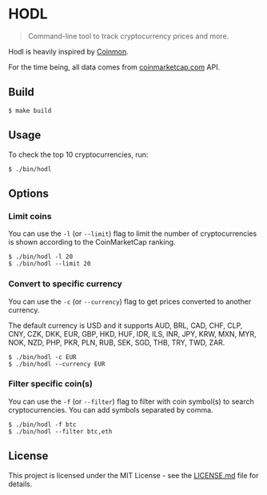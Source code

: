 # HODL
> Command-line tool to track cryptocurrency prices and more.

Hodl is heavily inspired by [Coinmon](https://github.com/bichenkk/coinmon).

For the time being, all data comes from [coinmarketcap.com](https://coinmarketcap.com/) API.

## Build
```shell script
$ make build
```

## Usage
To check the top 10 cryptocurrencies, run:
```shell script
$ ./bin/hodl
```

## Options
### Limit coins
You can use the `-l` (or `--limit`) flag to limit the number of
cryptocurrencies is shown according to the CoinMarketCap ranking.
```shell script
$ ./bin/hodl -l 20
$ ./bin/hodl --limit 20
```

### Convert to specific currency
You can use the `-c` (or `--currency`) flag to get prices converted to
another currency.

The default currency is USD and it supports AUD, BRL, CAD, CHF, CLP, CNY,
CZK, DKK, EUR, GBP, HKD, HUF, IDR, ILS, INR, JPY, KRW, MXN, MYR, NOK,
NZD, PHP, PKR, PLN, RUB, SEK, SGD, THB, TRY, TWD, ZAR.
```shell script
$ ./bin/hodl -c EUR
$ ./bin/hodl --currency EUR
```

### Filter specific coin(s)
You can use the `-f` (or `--filter`) flag to filter with coin symbol(s)
to search cryptocurrencies. You can add symbols separated by comma. 
```shell script
$ ./bin/hodl -f btc
$ ./bin/hodl --filter btc,eth
```

## License
This project is licensed under the MIT License - see the
[LICENSE.md](LICENSE) file for details.
